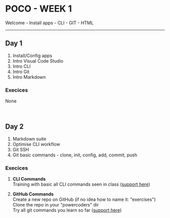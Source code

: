 # POCO - WEEK 1
Welcome - Install apps - CLI - GIT - HTML

---

## Day 1
1. Install/Config apps
2. Intro Visual Code Studio
3. Intro CLI
4. Intro Git
4. Intro Markdown

### Execices
None

<br>

## Day 2
1. Markdown suite
2. Optimise CLI workflow
3. Git SSH
4. Git basic commands - clone, init, config, add, commit, push

### Execices
1. **CLI Commands**<br>
    Training with basic all CLI commands seen in class ([support here](https://github.com/powercoders-lausanne/support/tree/master/CLI))

2. **GitHub Commands**<br>
    Create a new repo on GitHub (if no idea how to name it: "exercises")<br>
    Clone the repo in your "powercoders" dir<br>
    Try all git commands you learn so far  ([support here](https://github.com/powercoders-lausanne/support/tree/master/GITHUB))
